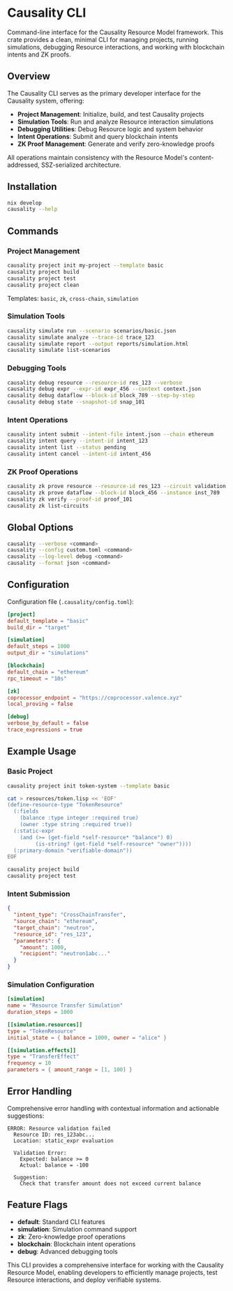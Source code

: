 # Causality CLI

Command-line interface for the Causality Resource Model framework. This crate provides a clean, minimal CLI for managing projects, running simulations, debugging Resource interactions, and working with blockchain intents and ZK proofs.

## Overview

The Causality CLI serves as the primary developer interface for the Causality system, offering:

- **Project Management**: Initialize, build, and test Causality projects
- **Simulation Tools**: Run and analyze Resource interaction simulations
- **Debugging Utilities**: Debug Resource logic and system behavior
- **Intent Operations**: Submit and query blockchain intents
- **ZK Proof Management**: Generate and verify zero-knowledge proofs

All operations maintain consistency with the Resource Model's content-addressed, SSZ-serialized architecture.

## Installation

```bash
nix develop
causality --help
```

## Commands

### Project Management

```bash
causality project init my-project --template basic
causality project build
causality project test
causality project clean
```

Templates: `basic`, `zk`, `cross-chain`, `simulation`

### Simulation Tools

```bash
causality simulate run --scenario scenarios/basic.json
causality simulate analyze --trace-id trace_123
causality simulate report --output reports/simulation.html
causality simulate list-scenarios
```

### Debugging Tools

```bash
causality debug resource --resource-id res_123 --verbose
causality debug expr --expr-id expr_456 --context context.json
causality debug dataflow --block-id block_789 --step-by-step
causality debug state --snapshot-id snap_101
```

### Intent Operations

```bash
causality intent submit --intent-file intent.json --chain ethereum
causality intent query --intent-id intent_123
causality intent list --status pending
causality intent cancel --intent-id intent_456
```

### ZK Proof Operations

```bash
causality zk prove resource --resource-id res_123 --circuit validation
causality zk prove dataflow --block-id block_456 --instance inst_789
causality zk verify --proof-id proof_101
causality zk list-circuits
```

## Global Options

```bash
causality --verbose <command>
causality --config custom.toml <command>
causality --log-level debug <command>
causality --format json <command>
```

## Configuration

Configuration file (`.causality/config.toml`):

```toml
[project]
default_template = "basic"
build_dir = "target"

[simulation]
default_steps = 1000
output_dir = "simulations"

[blockchain]
default_chain = "ethereum"
rpc_timeout = "10s"

[zk]
coprocessor_endpoint = "https://coprocessor.valence.xyz"
local_proving = false

[debug]
verbose_by_default = false
trace_expressions = true
```

## Example Usage

### Basic Project

```bash
causality project init token-system --template basic

cat > resources/token.lisp << 'EOF'
(define-resource-type "TokenResource"
  (:fields
    (balance :type integer :required true)
    (owner :type string :required true))
  (:static-expr
    (and (>= (get-field *self-resource* "balance") 0)
         (is-string? (get-field *self-resource* "owner"))))
  (:primary-domain "verifiable-domain"))
EOF

causality project build
causality project test
```

### Intent Submission

```json
{
  "intent_type": "CrossChainTransfer",
  "source_chain": "ethereum",
  "target_chain": "neutron",
  "resource_id": "res_123",
  "parameters": {
    "amount": 1000,
    "recipient": "neutron1abc..."
  }
}
```

### Simulation Configuration

```toml
[simulation]
name = "Resource Transfer Simulation"
duration_steps = 1000

[[simulation.resources]]
type = "TokenResource"
initial_state = { balance = 1000, owner = "alice" }

[[simulation.effects]]
type = "TransferEffect"
frequency = 10
parameters = { amount_range = [1, 100] }
```

## Error Handling

Comprehensive error handling with contextual information and actionable suggestions:

```
ERROR: Resource validation failed
  Resource ID: res_123abc...
  Location: static_expr evaluation
  
  Validation Error:
    Expected: balance >= 0
    Actual: balance = -100
    
  Suggestion:
    Check that transfer amount does not exceed current balance
```

## Feature Flags

- **default**: Standard CLI features
- **simulation**: Simulation command support
- **zk**: Zero-knowledge proof operations
- **blockchain**: Blockchain intent operations
- **debug**: Advanced debugging tools

This CLI provides a comprehensive interface for working with the Causality Resource Model, enabling developers to efficiently manage projects, test Resource interactions, and deploy verifiable systems.